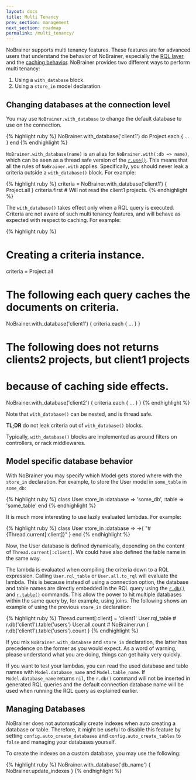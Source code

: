 ```yaml
---
layout: docs
title: Multi Tenancy
prev_section: management
next_section: roadmap
permalink: /multi_tenancy/
---
```


NoBrainer supports multi tenancy features. These features are for
advanced users that understand the behavior of NoBrainer, especially the
[RQL layer](/docs/rql_layer), and the [caching behavior](/docs/caching).
NoBrainer provides two different ways to perform multi tenancy:
1. Using a `with_database` block.
2. Using a `store_in` model declaration.

## Changing databases at the connection level

You may use `NoBrainer.with_database` to change the default database to use on
the connection.

{% highlight ruby %}
NoBrainer.with_database('client1') do
  Project.each { ... }
end
{% endhighlight %}

`NoBrainer.with_database(name)` is an alias for
`NoBrainer.with(:db => name)`, which can be seen as a thread safe
version of the [`r.use()`](http://www.rethinkdb.com/api/ruby/#use).
This means that all the rules of `NoBrainer.with` applies. Specifically, you
should never leak a criteria outside a `with_database()` block. For example:

{% highlight ruby %}
criteria = NoBrainer.with_database('client1') { Project.all }
criteria.first # Will not read the client1 projects.
{% endhighlight %}

The `with_database()` takes effect only when a RQL query is executed.
Criteria are not aware of such multi tenancy features, and will behave
as expected with respect to caching. For example:

{% highlight ruby %}
# Creating a criteria instance.
criteria = Project.all

# The following each query caches the documents on criteria.
NoBrainer.with_database('client1') { criteria.each { ... } }

# The following does not returns clients2 projects, but client1 projects
# because of caching side effects.
NoBrainer.with_database('client2') { criteria.each { ... } } 
{% endhighlight %}

Note that `with_database()` can be nested, and is thread safe.

**TL;DR** do not leak criteria out of `with_database()` blocks.

Typically, `with_database()` blocks are implemented as around filters on
controllers, or rack middlewares.

## Model specific database behavior

With NoBrainer you may specify which Model gets stored where with the `store_in`
declaration. For example, to store the User model in `some_table` in `some_db`:

{% highlight ruby %}
class User
  store_in :database => 'some_db', :table => 'some_table'
end
{% endhighlight %}

It is much more interesting to use lazily evaluated lambdas. For example:

{% highlight ruby %}
class User
  store_in :database => ->{ "#{Thread.current[:client]}" }
end
{% endhighlight %}

Now, the User database is defined dynamically, depending on the content of
`Thread.current[:client]`. We could have also defined the table name in the same
way. 

The lambda is evaluated when compiling the criteria down to a RQL expression.
Calling `User.rql_table` or `User.all.to_rql` will evaluate the lambda. This is
because instead of using a connection option, the database and table names are
directly embedded in the RQL query using the
[`r.db()`](http://www.rethinkdb.com/api/ruby/#db) and
[`r.table()`](http://www.rethinkdb.com/api/ruby/#table) commands. This allow the
power to hit multiple databases within the same query by, for example, using joins.
The following shows an example of using the previous `store_in` declaration:

{% highlight ruby %}
Thread.current[:client] = 'client1'
User.rql_table # r.db('client1').table('users')
User.all.count # NoBrainer.run { r.db('client1').table('users').count }
{% endhighlight %}

If you mix `NoBrainer.with_database` and `store_in` declaration, the
latter has precedence on the former as you would expect. As a word of warning,
please understand what you are doing, things can get hairy very quickly.

If you want to test your lambdas, you can read the used database and table names
with `Model.database_name` and `Model.table_name`. If `Model.database_name`
returns `nil`, the `r.db()` command will not be inserted in generated RQL
queries and the default connection database name will be used when running
the RQL query as explained earlier.

## Managing Databases

NoBrainer does not automatically create indexes when auto creating a database
or table. Therefore, it might be useful to disable this feature by setting
`config.auto_create_databases` and `config.auto_create_tables` to `false`
and managing your databases yourself.

To create the indexes on a custom database, you may use the following:

{% highlight ruby %}
NoBrainer.with_database('db_name') { NoBrainer.update_indexes }
{% endhighlight %}
